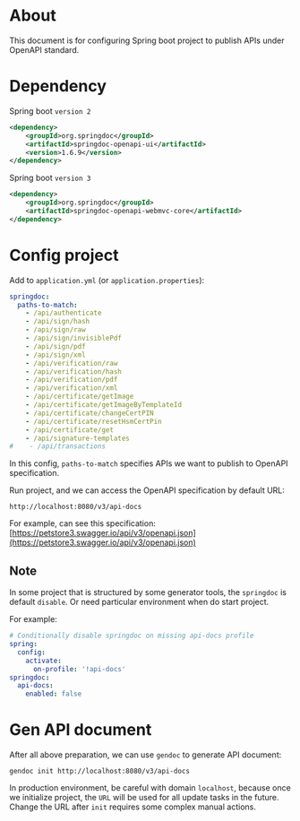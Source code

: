 # About
This document is for configuring Spring boot project to publish APIs under OpenAPI standard.

# Dependency
Spring boot ``version 2``
```xml
<dependency>
    <groupId>org.springdoc</groupId>
    <artifactId>springdoc-openapi-ui</artifactId>
    <version>1.6.9</version>
</dependency>
```

Spring boot ``version 3``
```xml
<dependency>
    <groupId>org.springdoc</groupId>
    <artifactId>springdoc-openapi-webmvc-core</artifactId>
</dependency>
```

# Config project
Add to ``application.yml`` (or ``application.properties``):
```yml
springdoc:
  paths-to-match:
    - /api/authenticate
    - /api/sign/hash
    - /api/sign/raw
    - /api/sign/invisiblePdf
    - /api/sign/pdf
    - /api/sign/xml
    - /api/verification/raw
    - /api/verification/hash
    - /api/verification/pdf
    - /api/verification/xml
    - /api/certificate/getImage
    - /api/certificate/getImageByTemplateId
    - /api/certificate/changeCertPIN
    - /api/certificate/resetHsmCertPin
    - /api/certificate/get
    - /api/signature-templates
#    - /api/transactions
```
In this config, ``paths-to-match`` specifies APIs we want to publish to OpenAPI specification.

Run project, and we can access the OpenAPI specification by default URL:

```shell
http://localhost:8080/v3/api-docs
```

For example, can see this specification: [https://petstore3.swagger.io/api/v3/openapi.json](https://petstore3.swagger.io/api/v3/openapi.json)

## Note
In some project that is structured by some generator tools, the ``springdoc`` is default ``disable``. Or need particular environment when do start project.

For example:
```yml
# Conditionally disable springdoc on missing api-docs profile
spring:
  config:
    activate:
      on-profile: '!api-docs'
springdoc:
  api-docs:
    enabled: false
```

# Gen API document
After all above preparation, we can use ``gendoc`` to generate API document:
```shell
gendoc init http://localhost:8080/v3/api-docs
```

In production environment, be careful with domain ``localhost``, because once we initialize project, the ``URL`` will be used for all update tasks in the future.
Change the URL after ``init`` requires some complex manual actions.
